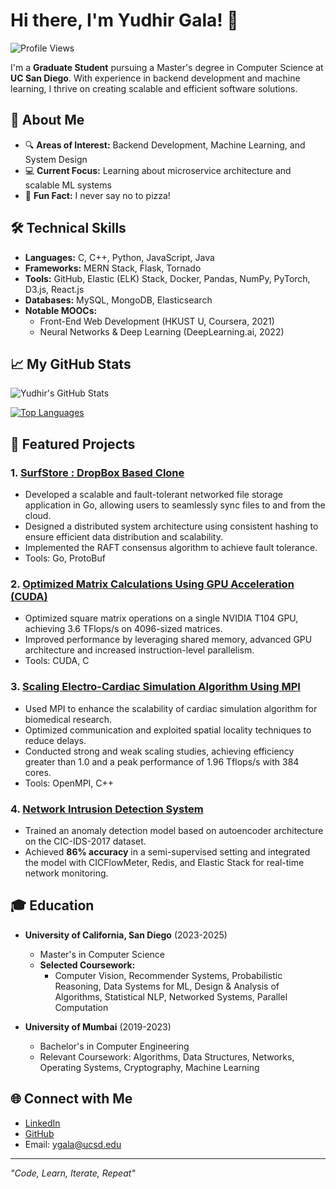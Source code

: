 # Hi there, I'm Yudhir Gala! 👋

![Profile Views](https://komarev.com/ghpvc/?username=yg2334&color=blue)

I'm a **Graduate Student** pursuing a Master's degree in Computer Science at **UC San Diego**. With experience in backend development and machine learning, I thrive on creating scalable and efficient software solutions. 

## 🌟 About Me
- 🔍 **Areas of Interest:** Backend Development, Machine Learning, and System Design
- 💻 **Current Focus:** Learning about microservice architecture and scalable ML systems
- 🍕 **Fun Fact:** I never say no to pizza!

## 🛠️ Technical Skills
- **Languages:** C, C++, Python, JavaScript, Java
- **Frameworks:** MERN Stack, Flask, Tornado
- **Tools:** GitHub, Elastic (ELK) Stack, Docker, Pandas, NumPy, PyTorch, D3.js, React.js
- **Databases:** MySQL, MongoDB, Elasticsearch
- **Notable MOOCs:**
  - Front-End Web Development (HKUST U, Coursera, 2021)
  - Neural Networks & Deep Learning (DeepLearning.ai, 2022)

## 📈 My GitHub Stats
![Yudhir's GitHub Stats](https://github-readme-stats.vercel.app/api?username=yg2334&show_icons=true&theme=radical)

[![Top Languages](https://github-readme-stats.vercel.app/api/top-langs/?username=yg2334&layout=compact&theme=radical)](https://github.com/anuraghazra/github-readme-stats)

## 🚀 Featured Projects
### 1. **[SurfStore : DropBox Based Clone](https://github.com/yg2334/fault-tolerant-NFS)**
- Developed a scalable and fault-tolerant networked file storage application in Go, allowing users to seamlessly sync files to and from the cloud.
- Designed a distributed system architecture using consistent hashing to ensure efficient data distribution and scalability.
- Implemented the RAFT consensus algorithm to achieve fault tolerance.
- Tools: Go, ProtoBuf

### 2. **[Optimized Matrix Calculations Using GPU Acceleration (CUDA)](https://github.com/yg2334/Matrix-Multiplication-on-GPU-with-CUDA)**
- Optimized square matrix operations on a single NVIDIA T104 GPU, achieving 3.6 TFlops/s on 4096-sized matrices.
- Improved performance by leveraging shared memory, advanced GPU architecture and increased instruction-level parallelism.
- Tools: CUDA, C

### 3. **[Scaling Electro-Cardiac Simulation Algorithm Using MPI](https://github.com/yg2334/MPI-Parallelized-Aliev-Panfilov-Simulation)**
- Used MPI to enhance the scalability of cardiac simulation algorithm for biomedical research.
- Optimized communication and exploited spatial locality techniques to reduce delays.
- Conducted strong and weak scaling studies, achieving efficiency greater than 1.0 and a peak performance of 1.96 Tflops/s with 384 cores.
- Tools: OpenMPI, C++

### 4. **[Network Intrusion Detection System](https://github.com/yg2334/Network-Intrusion-Detection-System-using-Autoencoders)**
- Trained an anomaly detection model based on autoencoder architecture on the CIC-IDS-2017 dataset.
- Achieved **86% accuracy** in a semi-supervised setting and integrated the model with CICFlowMeter, Redis, and Elastic Stack for real-time network monitoring.
 
## 🎓 Education
- **University of California, San Diego** (2023-2025)
  - Master's in Computer Science
  - **Selected Coursework:**
    - Computer Vision, Recommender Systems, Probabilistic Reasoning, Data Systems for ML, Design & Analysis of Algorithms, Statistical NLP, Networked Systems, Parallel Computation

- **University of Mumbai** (2019-2023)
  - Bachelor's in Computer Engineering
  - Relevant Coursework: Algorithms, Data Structures, Networks, Operating Systems, Cryptography, Machine Learning

## 🌐 Connect with Me
- [LinkedIn](https://www.linkedin.com/in/yudhir-gala/)
- [GitHub](https://github.com/yg2334)
- Email: [ygala@ucsd.edu](mailto:ygala@ucsd.edu)

---

_"Code, Learn, Iterate, Repeat"_
